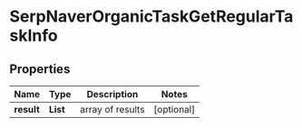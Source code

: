 # SerpNaverOrganicTaskGetRegularTaskInfo


## Properties

| Name | Type | Description | Notes |
|------------ | ------------- | ------------- | -------------|
**result** | **List<SerpNaverOrganicTaskGetRegularResultInfo>** | array of results |[optional]|
